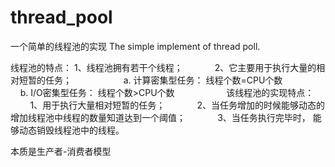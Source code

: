 # thread_pool
一个简单的线程池的实现
The simple implement of thread poll. 

线程池的特点： 1、线程池拥有若干个线程；
              2、它主要用于执行大量的相对短暂的任务；
                     a. 计算密集型任务： 线程个数=CPU个数
                     b. I/O密集型任务： 线程个数>CPU个数
                     
该线程池的实现特点：
              1、用于执行大量相对短暂的任务；
              2、当任务增加的时候能够动态的增加线程池中线程的数量知道达到一个阈值；
              3、当任务执行完毕时， 能够动态销毁线程池中的线程。

本质是生产者-消费者模型
